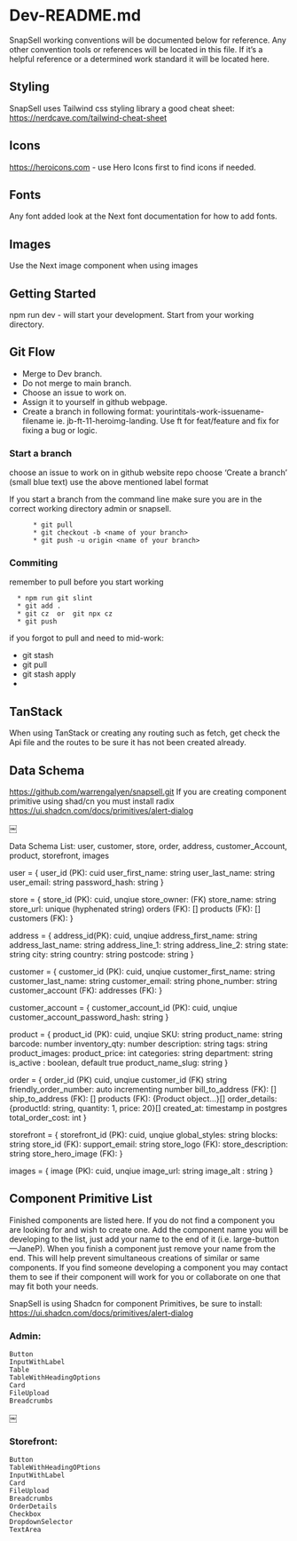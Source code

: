 # Dev-README.md

SnapSell working conventions will be documented below for reference. Any other convention tools or references will be located in this file. If it’s a helpful reference or a determined work standard it will be located here.

## Styling

SnapSell uses Tailwind css styling library
a good cheat sheet: https://nerdcave.com/tailwind-cheat-sheet

## Icons

https://heroicons.com - use Hero Icons first to find icons if needed.

## Fonts

Any font added look at the Next font documentation for how to add fonts.

## Images

Use the Next image component when using images

## Getting Started

npm run dev - will start your development. Start from your working directory.

## Git Flow

- Merge to Dev branch.
- Do not merge to main branch.
- Choose an issue to work on.
- Assign it to yourself in github webpage.
- Create a branch in following format: yourintitals-work-issuename-filename ie. jb-ft-11-heroimg-landing. Use ft for feat/feature and fix for fixing a bug or logic.

### Start a branch

choose an issue to work on in github website repo choose ‘Create a branch’ (small blue text) use the above mentioned label format

If you start a branch from the command line make sure you are in the correct working directory admin or snapsell.

          * git pull
          * git checkout -b <name of your branch>
          * git push -u origin <name of your branch>

### Commiting

remember to pull before you start working

      * npm run git slint
      * git add .
      * git cz 	or 	git npx cz
      * git push

if you forgot to pull and need to mid-work:

- git stash
- git pull
- git stash apply
-

## TanStack

When using TanStack or creating any routing such as fetch, get check the Api file and the routes to be sure it has not been created already.

## Data Schema

https://github.com/warrengalyen/snapsell.git
If you are creating component primitive using shad/cn you must install radix
https://ui.shadcn.com/docs/primitives/alert-dialog

￼

Data Schema List: user, customer, store, order, address, customer_Account, product, storefront, images

user = { user_id (PK): cuid
user_first_name: string
user_last_name: string
user_email: string
password_hash: string
}

store = {
store_id (PK): cuid, unqiue
store_owner: (FK)
store_name: string
store_url: unique (hyphenated string)
orders (FK): []
products (FK): []
customers (FK):
}

address = {
address_id(PK): cuid, unqiue
address_first_name: string
address_last_name: string
address_line_1: string
address_line_2: string
state: string
city: string
country: string
postcode: string
}

customer = {
customer_id (PK): cuid, unqiue
customer_first_name: string
customer_last_name: string
customer_email: string
phone_number: string
customer_account (FK):
addresses (FK):
}

customer_account = {
customer_account_id (PK): cuid, unqiue
customer_account_password_hash: string
}

product = {
product_id (PK): cuid, unqiue
SKU: string
product_name: string
barcode: number
inventory_qty: number
description: string
tags: string
product_images:
product_price: int
categories: string
department: string
is_active : boolean, default true
product_name_slug: string
}

order = {
order_id (PK) cuid, unqiue
customer_id (FK) string
friendly_order_number: auto incrementing number
bill_to_address (FK): []
ship_to_address (FK): []
products (FK): {Product object...}[]
order_details: {productId: string, quantity: 1, price: 20}[]
created_at: timestamp in postgres
total_order_cost: int
}

storefront = {
storefront_id (PK): cuid, unqiue
global_styles: string
blocks: string
store_id (FK):
support_email: string
store_logo (FK):
store_description: string
store_hero_image (FK):
}

images = {
image (PK): cuid, unqiue
image_url: string
image_alt : string
}

## Component Primitive List

Finished components are listed here. If you do not find a component you are looking for and wish to create one. Add the component name you will be developing to the list, just add your name to the end of it (i.e. large-button —JaneP). When you finish a component just remove your name from the end. This will help prevent simultaneous creations of similar or same components. If you find someone developing a component you may contact them to see if their component will work for you or collaborate on one that may fit both your needs.

SnapSell is using Shadcn for component Primitives, be sure to install: https://ui.shadcn.com/docs/primitives/alert-dialog

### Admin:

    Button
    InputWithLabel
    Table
    TableWithHeadingOptions
    Card
    FileUpload
    Breadcrumbs

￼

### Storefront:

    Button
    TableWithHeadingOPtions
    InputWithLabel
    Card
    FileUpload
    Breadcrumbs
    OrderDetails
    Checkbox
    DropdownSelector
    TextArea
